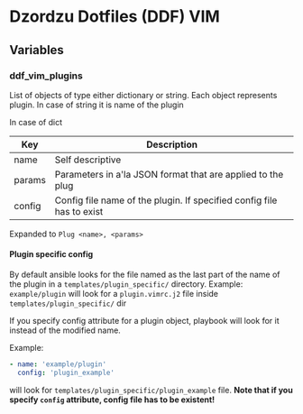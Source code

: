 # Dzordzu Dotfiles (DDF) VIM

## Variables

### ddf_vim_plugins

List of objects of type either dictionary or string.
Each object represents plugin. In case of string it is 
name of the plugin

In case of dict

| Key    | Description                                                           |
|--------|-----------------------------------------------------------------------|
| name   | Self descriptive                                                      |
| params | Parameters in a'la JSON format that are applied to the plug           |
| config | Config file name of the plugin. If specified config file has to exist |

Expanded to 
`Plug <name>, <params>`

#### Plugin specific config

By default ansible looks for the file named as the last part of the name of the plugin in a
`templates/plugin_specific/` directory. Example: `example/plugin` will look for a
`plugin.vimrc.j2`  file inside `templates/plugin_specific/` dir

If you specify config attribute for a plugin object, playbook will look for it instead of the modified name.

Example:
```yaml
- name: 'example/plugin'
  config: 'plugin_example'
```
will look for `templates/plugin_specific/plugin_example` file. **Note that if you specify `config` attribute,
config file has to be existent!**


